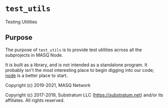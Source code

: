 # `test_utils`
Testing Utilities

## Purpose
The purpose of `test_utils` is to provide test utilities across all the subprojects in MASQ Node.

It is built as a library, and is not intended as a standalone program.
It probably isn't the most interesting place to begin digging into our code;
[node](https://github.com/MASQ-Project/Node/tree/master/node)
is a better place to start.

Copyright (c) 2019-2021, MASQ Network

Copyright (c) 2017-2019, Substratum LLC (https://substratum.net) and/or its affiliates. All rights reserved.
